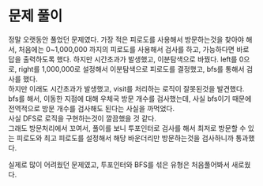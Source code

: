 # 문제 풀이

정말 오랫동안 풀었던 문제였다. 가장 적은 피로도를 사용해서 방문하는것을 찾아야 해서, 처음에는 0~1,000,000 까지의 피로도를 사용해서 검사를 하고,
가능하다면 바로 답을 출력하도록 했다. 하지만 시간초과가 발생했고, 이분탐색으로 바꿨다.
left를 0으로, right를 1,000,000로 설정해서 이분탐색으로 피로도를 결정했고, bfs를 통해서 검사를 했다.  
하지만 이래도 시간초과가 발생했고, visit를 처리하는 로직이 잘못된것을 발견했다.   
bfs를 해서, 이동한 지점에 대해 우체국 방문 개수를 검사했는데, 사실 bfs이기 때문에 전역적으로 방문 개수를 검사해도 된다는 사실을 까먹었다.   
사실 DFS로 로직을 구현하는것이 깔끔했을 것 같다.   
그래도 방문처리에서 꼬여서, 풀이를 보니 투포인터로 검사를 해서 최저로 방문할 수 있는 피로도와 최고 피로도를 설정해서 해당 바운더리만 방문하는것을 검사하니까 통과했다.

실제로 많이 어려웠던 문제였고, 투포인터와 BFS를 섞은 유형은 처음풀어봐서 새로웠다.